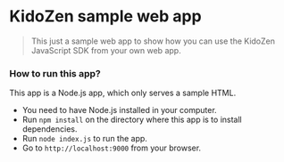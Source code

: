 KidoZen sample web app
===================

> This just a sample web app to show how you can use the KidoZen JavaScript SDK from your own web app.

### How to run this app?

This app is a Node.js app, which only serves a sample HTML.

- You need to have Node.js installed in your computer.
- Run `npm install` on the directory where this app is to install dependencies.
- Run `node index.js` to run the app.
- Go to `http://localhost:9000` from your browser.
